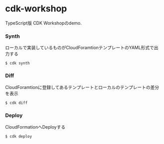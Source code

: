 # cdk-workshop
TypeScript版 CDK Workshopのdemo.

### Synth
ローカルで実装しているものがCloudForamtionテンプレートのYAML形式で出力する
```
$ cdk synth
```

### Diff
CloudForamtionに登録してあるテンプレートとローカルのテンプレートの差分を表示
```sh
$ cdk diff
```

### Deploy
CloudFormationへDeployする
```sh
$ cdk deploy
```
